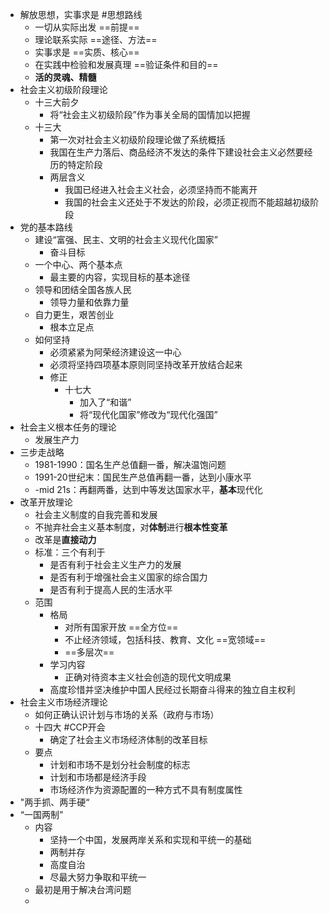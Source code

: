 - 解放思想，实事求是 #思想路线
	- 一切从实际出发 ==前提==
	- 理论联系实际 ==途径、方法==
	- 实事求是 ==实质、核心==
	- 在实践中检验和发展真理 ==验证条件和目的==
	- **活的灵魂、精髓**
- 社会主义初级阶段理论
	- 十三大前夕
		- 将“社会主义初级阶段”作为事关全局的国情加以把握
	- 十三大
		- 第一次对社会主义初级阶段理论做了系统概括
		- 我国在生产力落后、商品经济不发达的条件下建设社会主义必然要经历的特定阶段
		- 两层含义
			- 我国已经进入社会主义社会，必须坚持而不能离开
			- 我国的社会主义还处于不发达的阶段，必须正视而不能超越初级阶段
- 党的基本路线
	- 建设“富强、民主、文明的社会主义现代化国家”
		- 奋斗目标
	- 一个中心、两个基本点
		- 最主要的内容，实现目标的基本途径
	- 领导和团结全国各族人民
		- 领导力量和依靠力量
	- 自力更生，艰苦创业
		- 根本立足点
	- 如何坚持
		- 必须紧紧为阿荣经济建设这一中心
		- 必须将坚持四项基本原则同坚持改革开放结合起来
		- 修正
			- 十七大
				- 加入了“和谐”
				- 将“现代化国家”修改为“现代化强国”
- 社会主义根本任务的理论
	- 发展生产力
- 三步走战略
	- 1981-1990：国名生产总值翻一番，解决温饱问题
	- 1991-20世纪末：国民生产总值再翻一番，达到小康水平
	- -mid 21s：再翻两番，达到中等发达国家水平，**基本**现代化
- 改革开放理论
	- 社会主义制度的自我完善和发展
	- 不抛弃社会主义基本制度，对**体制**进行**根本性变革**
	- 改革是**直接动力**
	- 标准：三个有利于
		- 是否有利于社会主义生产力的发展
		- 是否有利于增强社会主义国家的综合国力
		- 是否有利于提高人民的生活水平
	- 范围
		- 格局
			- 对所有国家开放 ==全方位==
			- 不止经济领域，包括科技、教育、文化 ==宽领域==
			- ==多层次==
		- 学习内容
			- 正确对待资本主义社会创造的现代文明成果
		- 高度珍惜并坚决维护中国人民经过长期奋斗得来的独立自主权利
- 社会主义市场经济理论
	- 如何正确认识计划与市场的关系（政府与市场）
	- 十四大 #CCP开会
		- 确定了社会主义市场经济体制的改革目标
	- 要点
		- 计划和市场不是划分社会制度的标志
		- 计划和市场都是经济手段
		- 市场经济作为资源配置的一种方式不具有制度属性
- "两手抓、两手硬“
- “一国两制”
	- 内容
		- 坚持一个中国，发展两岸关系和实现和平统一的基础
		- 两制并存
		- 高度自治
		- 尽最大努力争取和平统一
	- 最初是用于解决台湾问题
	-